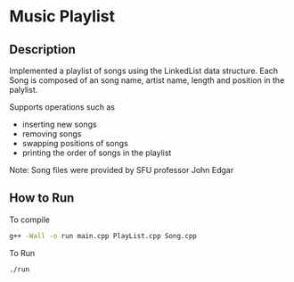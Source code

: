 # Music Playlist

## Description
Implemented a playlist of songs using the LinkedList data structure.
Each Song is composed of an song name, artist name, length and position in the palylist.

Supports operations such as 
- inserting new songs
- removing songs
- swapping positions of songs
- printing the order of songs in the playlist

Note: Song files were provided by SFU professor John Edgar 

## How to Run
To compile
```bash
g++ -Wall -o run main.cpp PlayList.cpp Song.cpp
```
To Run
```bash
./run
```

